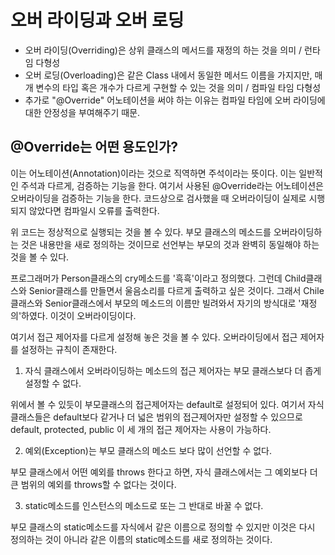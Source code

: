 # 오버 라이딩과 오버 로딩

- 오버 라이딩(Overriding)은 상위 클래스의 메서드를 재정의 하는 것을 의미 / 런타임 다형성
- 오버 로딩(Overloading)은 같은 Class 내에서 동일한 메서드 이름을 가지지만, 매개 변수의 타입 혹은 개수가 다르게 구현할 수 있는 것을 의미 / 컴파일 타임 다형성
- 추가로 "@Override" 어노테이션을 써야 하는 이유는 컴파일 타임에 오버 라이딩에 대한 안정성을 부여해주기 때문.

## @Override는 어떤 용도인가?

이는 어노테이션(Annotation)이라는 것으로 직역하면 주석이라는 뜻이다. 이는 일반적인 주석과 다르게, 검증하는 기능을 한다. 여기서 사용된 @Override라는 어노테이션은 오버라이딩을 검증하는 기능을 한다. 코드상으로 검사했을 때 오버라이딩이 실제로 시행되지 않았다면 컴파일시 오류를 출력한다.

위 코드는 정상적으로 실행되는 것을 볼 수 있다. 부모 클래스의 메소드를 오버라이딩하는 것은 내용만을 새로 정의하는 것이므로 선언부는 부모의 것과 완벽히 동일해야 하는 것을 볼 수 있다.

프로그래머가 Person클래스의 cry메소드를 '흑흑'이라고 정의했다. 그런데 Child클래스와 Senior클래스를 만들면서 울음소리를 다르게 출력하고 싶은 것이다. 그래서 Chile클래스와 Senior클래스에서 부모의 메소드의 이름만 빌려와서 자기의 방식대로 '재정의'하였다. 이것이 오버라이딩이다.

여기서 접근 제어자를 다르게 설정해 놓은 것을 볼 수 있다. 오버라이딩에서 접근 제어자를 설정하는 규칙이 존재한다.

1. 자식 클래스에서 오버라이딩하는 메소드의 접근 제어자는 부모 클래스보다 더 좁게 설정할 수 없다.

위에서 볼 수 있듯이 부모클래스의 접근제어자는 default로 설정되어 있다. 여기서 자식 클래스들은 default보다 같거나 더 넓은 범위의 접근제어자만 설정할 수 있으므로 default, protected, public 이 세 개의 접근 제어자는 사용이 가능하다.

2. 예외(Exception)는 부모 클래스의 메소드 보다 많이 선언할 수 없다.

부모 클래스에서 어떤 예외를 throws 한다고 하면, 자식 클래스에서는 그 예외보다 더 큰 범위의 예외를 throws할 수 없다는 것이다.

3. static메소드를 인스턴스의 메소드로 또는 그 반대로 바꿀 수 없다.

부모 클래스의 static메소드를 자식에서 같은 이름으로 정의할 수 있지만 이것은 다시 정의하는 것이 아니라 같은 이름의 static메소드를 새로 정의하는 것이다.
